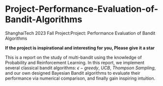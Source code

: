 # Project-Performance-Evaluation-of-Bandit-Algorithms

ShanghaiTech 2023 Fall Project:Project: Performance Evaluation of Bandit Algorithms

**If the project is inspirational and interesting for you, Please give it a star**

This is a report on the study of multi-bandit using the knowledge of Probability and Reinforcement Learning. In this report, we implement several classical bandit algorithms: $\epsilon-greedy$, $UCB$, $Thompson \ Sampling$, and our own designed Bayesian Bandit algorithms to evaluate their performance via numerical comparison, and finally gain inspiring intuition.
